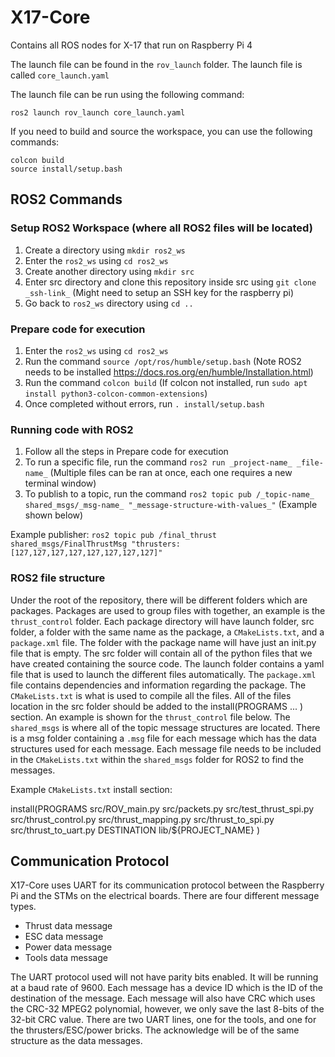 # X17-Core
Contains all ROS nodes for X-17 that run on Raspberry Pi 4

The launch file can be found in the `rov_launch` folder. The launch file is called `core_launch.yaml`

The launch file can be run using the following command:
```
ros2 launch rov_launch core_launch.yaml
```

If you need to build and source the workspace, you can use the following commands:
```
colcon build
source install/setup.bash
```

## ROS2 Commands

### Setup ROS2 Workspace (where all ROS2 files will be located)
1. Create a directory using  ```mkdir ros2_ws```
2. Enter the ```ros2_ws``` using ```cd ros2_ws```
3. Create another directory using ```mkdir src```
4. Enter src directory and clone this repository inside src using ```git clone _ssh-link_``` (Might need to setup an SSH key for the raspberry pi)
5. Go back to ```ros2_ws``` directory using ```cd ..```

### Prepare code for execution
1. Enter the ```ros2_ws``` using ```cd ros2_ws```
2. Run the command ```source /opt/ros/humble/setup.bash``` (Note ROS2 needs to be installed https://docs.ros.org/en/humble/Installation.html)
3. Run the command ```colcon build``` (If colcon not installed, run ```sudo apt install python3-colcon-common-extensions```)
4. Once completed without errors, run ```. install/setup.bash```

### Running code with ROS2
1. Follow all the steps in Prepare code for execution
2. To run a specific file, run the command ```ros2 run _project-name_ _file-name_``` (Multiple files can be ran at once, each one requires a new terminal window)
3. To publish to a topic, run the command ```ros2 topic pub /_topic-name_ shared_msgs/_msg-name_ "_message-structure-with-values_"``` (Example shown below)

Example publisher: ```ros2 topic pub /final_thrust shared_msgs/FinalThrustMsg "thrusters: [127,127,127,127,127,127,127,127]"```

### ROS2 file structure 
Under the root of the repository, there will be different folders which are packages. Packages are used to group files with together, an example is the ```thrust_control``` folder. Each package directory will have launch folder, src folder, a folder with the same name as the package, a ```CMakeLists.txt```, and a ```package.xml``` file. The folder with the package name will have just an init.py file that is empty. The src folder will contain all of the python files that we have created containing the source code. The launch folder contains a yaml file that is used to launch the different files automatically. The ```package.xml``` file contains dependencies and information regarding the package. The ```CMakeLists.txt``` is what is used to compile all the files. All of the files location in the src folder should be added to the install(PROGRAMS ... ) section. An example is shown for the ```thrust_control``` file below. The ```shared_msgs``` is where all of the topic message structures are located. There is a msg folder containing a ```.msg``` file for each message which has the data structures used for each message. Each message file needs to be included in the ```CMakeLists.txt``` within the ```shared_msgs``` folder for ROS2 to find the messages.  

Example ```CMakeLists.txt``` install section: 

install(PROGRAMS
  src/ROV_main.py
  src/packets.py
  src/test_thrust_spi.py
  src/thrust_control.py
  src/thrust_mapping.py
  src/thrust_to_spi.py
  src/thrust_to_uart.py
  DESTINATION lib/${PROJECT_NAME}
)

## Communication Protocol

X17-Core uses UART for its communication protocol between the Raspberry Pi and the STMs on the electrical boards. There are four different message types. 
- Thrust data message
- ESC data message
- Power data message
- Tools data message

The UART protocol used will not have parity bits enabled. It will be running at a baud rate of 9600. Each message has a device ID which is the ID of the destination of the message. Each message will also have CRC which uses the CRC-32 MPEG2 polynomial, however, we only save the last 8-bits of the 32-bit CRC value. There are two UART lines, one for the tools, and one for the thrusters/ESC/power bricks. The acknowledge will be of the same structure as the data messages. 
